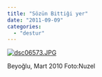```yaml
---
title: "Sözün Bittiği yer"
date: "2011-09-09"
categories: 
  - "destur"
---
```


[![dsc06573.JPG](/uploads/2011/09/dsc06573.jpg)](/uploads/2011/09/dsc06573.jpg "dsc06573.JPG")

Beyoğlu, Mart 2010 Foto:Nuzel
